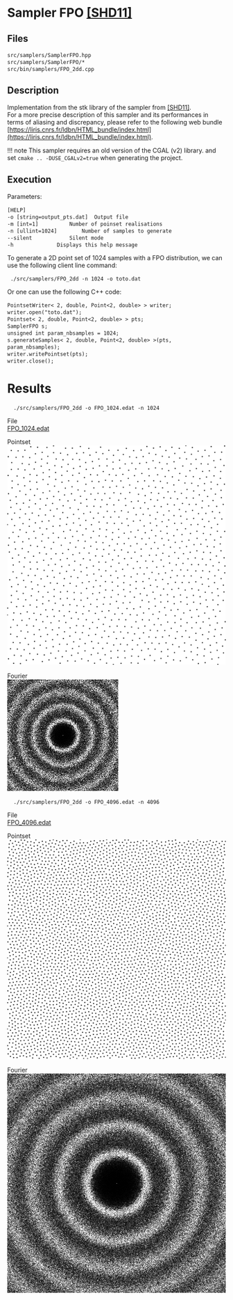 # Sampler FPO [[SHD11]](https://dl.acm.org/citation.cfm?id=2018345)



## Files

    src/samplers/SamplerFPO.hpp  
    src/samplers/SamplerFPO/*  
    src/bin/samplers/FPO_2dd.cpp  

## Description


Implementation from the stk library of the sampler from [[SHD11]](https://dl.acm.org/citation.cfm?id=2018345).  
For a more precise description of this sampler and its performances in terms of aliasing and discrepancy, please refer to the following web bundle [https://liris.cnrs.fr/ldbn/HTML_bundle/index.html](https://liris.cnrs.fr/ldbn/HTML_bundle/index.html).

!!! note
     This sampler requires an old version of the CGAL (v2) library. and set  `cmake .. -DUSE_CGALv2=true` when generating the project.

## Execution


Parameters:  

	[HELP]
	-o [string=output_pts.dat]	Output file
	-m [int=1]			Number of poinset realisations
	-n [ullint=1024]		Number of samples to generate
	--silent 			Silent mode
	-h 				Displays this help message


To generate a 2D point set of 1024 samples with a FPO distribution, we can use the following client line command:

     ./src/samplers/FPO_2dd -n 1024 -o toto.dat

Or one can use the following C++ code:


    PointsetWriter< 2, double, Point<2, double> > writer;
    writer.open("toto.dat");
    Pointset< 2, double, Point<2, double> > pts;
    SamplerFPO s;
    unsigned int param_nbsamples = 1024;
    s.generateSamples< 2, double, Point<2, double> >(pts, param_nbsamples);
    writer.writePointset(pts);
    writer.close();


Results
=======

      ./src/samplers/FPO_2dd -o FPO_1024.edat -n 1024

File  
[FPO_1024.edat](data/FPO/FPO_1024.edat)

Pointset  
[![](data/FPO/FPO_1024.png)](data/FPO/FPO_1024.png)

Fourier  
[![](data/FPO/FPO_1024_fourier.png)](data/FPO/FPO_1024_fourier.png)

      ./src/samplers/FPO_2dd -o FPO_4096.edat -n 4096

File  
[FPO_4096.edat](data/FPO/FPO_4096.edat)

Pointset  
[![](data/FPO/FPO_4096.png)](data/FPO/FPO_4096.png)

Fourier  
[![](data/FPO/FPO_4096_fourier.png)](data/FPO/FPO_4096_fourier.png)
